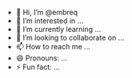 - 👋 Hi, I’m @embreq
- 👀 I’m interested in ...
- 🌱 I’m currently learning ...
- 💞️ I’m looking to collaborate on ...
- 📫 How to reach me ...
- 😄 Pronouns: ...
- ⚡ Fun fact: ...

<!---
embreq/embreq is a ✨ special ✨ repository because its `README.md` (this file) appears on your GitHub profile.
You can click the Preview link to take a look at your changes.
--->

